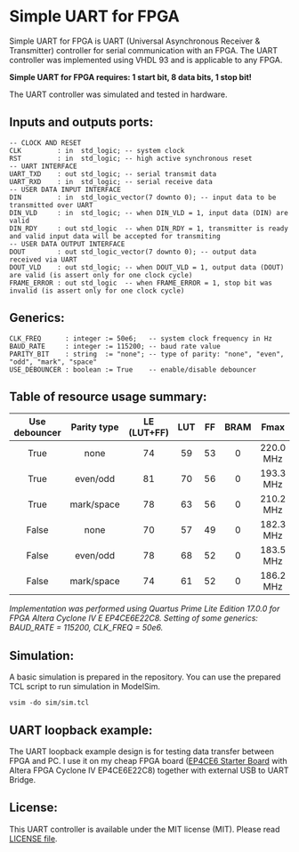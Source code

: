 # Simple UART for FPGA

Simple UART for FPGA is UART (Universal Asynchronous Receiver & Transmitter) controller for serial communication with an FPGA. The UART controller was implemented using VHDL 93 and is applicable to any FPGA.

**Simple UART for FPGA requires: 1 start bit, 8 data bits, 1 stop bit!**

The UART controller was simulated and tested in hardware.

## Inputs and outputs ports:

```
-- CLOCK AND RESET
CLK         : in  std_logic; -- system clock
RST         : in  std_logic; -- high active synchronous reset
-- UART INTERFACE
UART_TXD    : out std_logic; -- serial transmit data
UART_RXD    : in  std_logic; -- serial receive data
-- USER DATA INPUT INTERFACE
DIN         : in  std_logic_vector(7 downto 0); -- input data to be transmitted over UART
DIN_VLD     : in  std_logic; -- when DIN_VLD = 1, input data (DIN) are valid
DIN_RDY     : out std_logic  -- when DIN_RDY = 1, transmitter is ready and valid input data will be accepted for transmiting
-- USER DATA OUTPUT INTERFACE
DOUT        : out std_logic_vector(7 downto 0); -- output data received via UART
DOUT_VLD    : out std_logic; -- when DOUT_VLD = 1, output data (DOUT) are valid (is assert only for one clock cycle)
FRAME_ERROR : out std_logic  -- when FRAME_ERROR = 1, stop bit was invalid (is assert only for one clock cycle)
```

## Generics:

```
CLK_FREQ      : integer := 50e6;   -- system clock frequency in Hz
BAUD_RATE     : integer := 115200; -- baud rate value
PARITY_BIT    : string  := "none"; -- type of parity: "none", "even", "odd", "mark", "space"
USE_DEBOUNCER : boolean := True    -- enable/disable debouncer
```

## Table of resource usage summary:

Use debouncer | Parity type | LE (LUT+FF) | LUT | FF | BRAM | Fmax
:---:|:---:|:---:|:---:|:---:|:---:|:---:
True | none | 74 | 59 | 53 | 0 | 220.0 MHz
True | even/odd | 81 | 70 | 56 | 0 | 193.3 MHz
True | mark/space | 78 | 63 | 56 | 0 | 210.2 MHz
False | none | 70 | 57 | 49 | 0 | 182.3 MHz
False | even/odd | 78 | 68 | 52 | 0 | 183.5 MHz
False | mark/space | 74 | 61 | 52 | 0 | 186.2 MHz

*Implementation was performed using Quartus Prime Lite Edition 17.0.0 for FPGA Altera Cyclone IV E EP4CE6E22C8. Setting of some generics: BAUD_RATE = 115200, CLK_FREQ = 50e6.*

## Simulation:

A basic simulation is prepared in the repository. You can use the prepared TCL script to run simulation in ModelSim.

```
vsim -do sim/sim.tcl
```

## UART loopback example:

The UART loopback example design is for testing data transfer between FPGA and PC.
I use it on my cheap FPGA board ([EP4CE6 Starter Board](http://www.ebay.com/itm/111975895262) with Altera FPGA Cyclone IV EP4CE6E22C8) together with external USB to UART Bridge.

## License:

This UART controller is available under the MIT license (MIT). Please read [LICENSE file](LICENSE).
